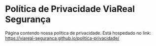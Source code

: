 # Política de Privacidade ViaReal Segurança
Página contendo nossa política de privacidade. Está hospedado no link: https://viareal-seguranca.github.io/politica-privacidade/
